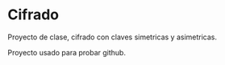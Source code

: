 Cifrado
=======

Proyecto de clase, cifrado con claves simetricas y asimetricas.

Proyecto usado para probar github.
